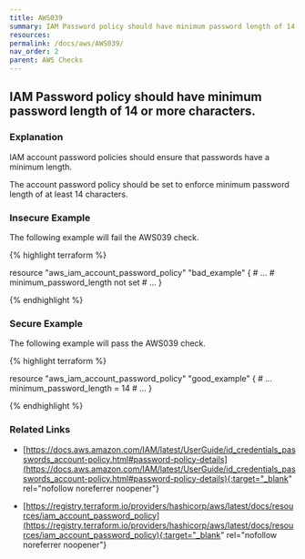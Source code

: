```yaml
---
title: AWS039
summary: IAM Password policy should have minimum password length of 14 or more characters. [aws_iam_account_password_policy] 
resources: 
permalink: /docs/aws/AWS039/
nav_order: 2
parent: AWS Checks
---
```


## IAM Password policy should have minimum password length of 14 or more characters.

### Explanation


IAM account password policies should ensure that passwords have a minimum length. 

The account password policy should be set to enforce minimum password length of at least 14 characters.



### Insecure Example

The following example will fail the AWS039 check.

{% highlight terraform %}

resource "aws_iam_account_password_policy" "bad_example" {
	# ...
	# minimum_password_length not set
	# ...
}

{% endhighlight %}



### Secure Example

The following example will pass the AWS039 check.

{% highlight terraform %}

resource "aws_iam_account_password_policy" "good_example" {
	# ...
	minimum_password_length = 14
	# ...
}

{% endhighlight %}


### Related Links


- [https://docs.aws.amazon.com/IAM/latest/UserGuide/id_credentials_passwords_account-policy.html#password-policy-details](https://docs.aws.amazon.com/IAM/latest/UserGuide/id_credentials_passwords_account-policy.html#password-policy-details){:target="_blank" rel="nofollow noreferrer noopener"}

- [https://registry.terraform.io/providers/hashicorp/aws/latest/docs/resources/iam_account_password_policy](https://registry.terraform.io/providers/hashicorp/aws/latest/docs/resources/iam_account_password_policy){:target="_blank" rel="nofollow noreferrer noopener"}

